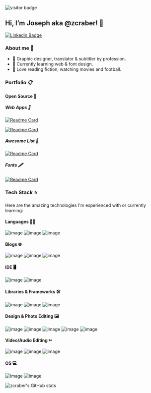 <!---
Intro.
--->
![visitor badge](https://visitor-badge.laobi.icu/badge?page_id=zcraber.visitor-badge)
## Hi, I’m Joseph aka @zcraber! 👋
[![Linkedin Badge](https://img.shields.io/badge/-Joseph-blue?style=flat-square&logo=Linkedin&logoColor=white&link=https://www.linkedin.com/in/josephvm/)](https://www.linkedin.com/in/josephvm/)

<!---
Brief bio.
--->
### About me 🙂
- 🎨 Graphic designer, translator & subtitler by profession.
- 🌱 Currently learning web & font design.
- 💛 Love reading fiction, watching movies and football.

<!---
Portfolio
--->
### Portfolio 📋
#### Open Source 👐
##### Web Apps 📱
[![Readme Card](https://github-readme-stats.vercel.app/api/pin/?username=digitalmalayali&repo=free-website-privacy-policy-generator&theme=tokyonight)](https://github.com/digitalmalayali/free-website-privacy-policy-generator)

[![Readme Card](https://github-readme-stats.vercel.app/api/pin/?username=digitalmalayali&repo=free-malayalam-privacy-policy-generator&theme=tokyonight)](https://github.com/digitalmalayali/free-malayalam-privacy-policy-generator)

##### Awesome List 📝
[![Readme Card](https://github-readme-stats.vercel.app/api/pin/?username=zcraber&repo=Freebies-Hub&theme=tokyonight)](https://github.com/zcraber/Freebies-Hub)

##### Fonts 🖋
[![Readme Card](https://github-readme-stats.vercel.app/api/pin/?username=zcraber&repo=Justins-Script&theme=tokyonight)](https://github.com/zcraber/Justins-Script)

<!---
Tech Stack
--->
### Tech Stack ⭐
Here are the amazing technologies I'm experienced with or currently learning:

#### Languages 👩‍💻
![image](https://img.shields.io/badge/HTML5-E34F26?style=for-the-badge&logo=html5&logoColor=white) 
![image](https://img.shields.io/badge/CSS3-1572B6?style=for-the-badge&logo=css3&logoColor=white)
![image](https://img.shields.io/badge/Markdown-000000?style=for-the-badge&logo=markdown&logoColor=white)

#### Blogs 🌐
![image](https://img.shields.io/badge/Wordpress-21759B?style=for-the-badge&logo=wordpress&logoColor=white) 
![image](https://img.shields.io/badge/Jekyll-CC0000?style=for-the-badge&logo=Jekyll&logoColor=white)
![image](https://img.shields.io/badge/Blogger-FF5722?style=for-the-badge&logo=blogger&logoColor=white)

#### IDE 🖥
![image](https://img.shields.io/badge/Notepad++-90E59A.svg?style=for-the-badge&logo=notepad%2B%2B&logoColor=black)
![image](https://img.shields.io/badge/VSCode-0078D4?style=for-the-badge&logo=visual%20studio%20code&logoColor=white)

#### Libraries & Frameworks 🛠
![image](https://img.shields.io/badge/Bootstrap-563D7C?style=for-the-badge&logo=bootstrap&logoColor=white)
![image](https://img.shields.io/badge/Font_Awesome-339AF0?style=for-the-badge&logo=fontawesome&logoColor=white)
![image](https://img.shields.io/badge/npm-CB3837?style=for-the-badge&logo=npm&logoColor=white)

#### Design & Photo Editing 🖼
![image](https://img.shields.io/badge/Adobe%20Photoshop-31A8FF?style=for-the-badge&logo=Adobe%20Photoshop&logoColor=black)
![image](https://img.shields.io/badge/Adobe%20Lightroom-31A8FF?style=for-the-badge&logo=Adobe%20Lightroom&logoColor=white)
![image](https://img.shields.io/badge/Adobe%20Illustrator-FF9A00?style=for-the-badge&logo=adobe%20illustrator&logoColor=white)
![image](https://img.shields.io/badge/affinityphoto-%237E4DD2.svg?style=for-the-badge&logo=affinity-photo&logoColor=white)
![image](https://img.shields.io/badge/affinitydesginer-%231B72BE.svg?style=for-the-badge&logo=affinity-designer&logoColor=white)

#### Video/Audio Editing ✂
![image](https://img.shields.io/badge/Adobe%20Premiere%20Pro-9999FF?style=for-the-badge&logo=Adobe%20Premiere%20Pro&logoColor=white)
![image](https://img.shields.io/badge/Adobe%20after%20affects-CF96FD?style=for-the-badge&logo=Adobe%20after%20effects&logoColor=393665)
![image](https://img.shields.io/badge/Audacity-0000CC?style=for-the-badge&logo=audacity&logoColor=white)

#### OS 💻
![image](https://img.shields.io/badge/Windows-0078D6?style=for-the-badge&logo=windows&logoColor=white)
![image](https://img.shields.io/badge/Android-3DDC84?style=for-the-badge&logo=android&logoColor=white)
<!---
Stats
--->
![zcraber's GitHub stats](https://github-readme-stats.vercel.app/api?username=zcraber&theme=tokyonight&show_icons=true)
